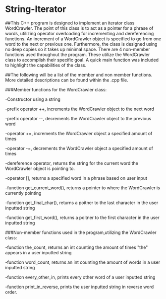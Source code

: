# String-Iterator

##This C++ program is designed to implement an iterator class WordCrawler. The point of this class is to act as a pointer for a phrase of words, utilizing operator overloading for incrementing and dereferencing functions. An increment of a WordCrawler object is specified to go from one word to the next or previous one. Furthermore, the class is designed using no deep copies so it takes up minimal space. There are 4 non-member functions used throughout the program. These utilize the WordCrawler class to accomplish their specific goal. A quick main function was included to highlight the capabilities of the class.

##The following will be a list of the member and non member functions. More detailed descriptions can be found within the .cpp file.


###Member functions for the WordCrawler class:

-Constructor using a string

-prefix operator ++, increments the WordCrawler object to the next word

-prefix operator --, decrements the WordCrawler object to the previous word

-operator +=, increments the WordCrawler object a specified amount of times

-operator -=, decrements the WordCrawler object a specified amount of times

-dereference operator, returns the string for the current word the WordCrawler object is pointing to.

-operator [], returns a specified word in a phrase based on user input

-function get_current_word(), returns a pointer to where the WordCrawler is currently pointing

-function get_final_char(), returns a poitner to the last character in the user inputted string

-function get_first_word(), returns a poitner to the first character in the user inputted string


###Non-member functions used in the program,utilizing the WordCrawler class:

-function the_count, returns an int counting the amount of times "the" appears in a user inputted string

-function word_count, returns an int counting the amount of words in a user inputted string

-function every_other_in, prints every other word of a user inputted string

-function print_in_reverse, prints the user inputted string in reverse word order.

